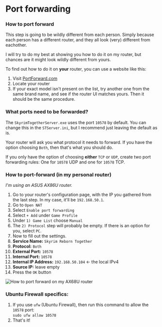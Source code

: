 # Port forwarding

### How to port forward

This step is going to be wildly different from each person. Simply because each person has a different router, and they all look (very) different from eachother.

I will try to do my best at showing you how to do it on my router, but chances are it might look wildly different from yours.

To find out how to do it on **your** router, you can use a website like this:

1. Visit [PortForward.com](https://portforward.com/router.htm#1)
2. Locate your router
3. If your exact model isn't present on the list, try another one from the same brand name, and see if the router UI matches yours. Then it should be the same procedure.

### What ports need to be forwarded?

The `SkyrimTogetherServer.exe` uses the port `10578` by default. You can change this in the `STServer.ini`, but I recommend just leaving the default as is.

Your router will ask you what protocol it needs to forward. If you have the option choosing `Both`, then that's what you should do.&#x20;

If you only have the option of choosing **either** `TCP` or `UDP`, create two port forwarding rules: One for `10578` UDP and one for `10578` TCP.



### How to port-forward (in my personal router)

_I'm using an ASUS AX86U router._

1. Go to your router's configuration page, with the IP you gathered from the last step. In my case, it'll be `192.168.50.1`.
2. Go to `Open NAT`
3. Select `Enable port forwarding`
4. Select `+ Add` under `Game Profile`
5. Under `1) Game List` choose `Manual`
6. The `2) Protocol` step will probably be empty. If there is an option for you, select `PC`.
7. Now to fill out the settings.
8. **Service Name:** `Skyrim Reborn Together`
9. **Protocol:** `Both`
10. **External Port:** `10578`
11. **Internal Port:** `10578`
12. **Internal IP Address:** `192.168.50.104`  <- the local IPv4
13. **Source IP:** leave empty&#x20;
14. Press the `OK` button

![How to port forward on my AX68U router](https://shx.is/5BDuK3yHR.gif)



### Ubuntu Firewall specifics:

1. If you use `ufw` (Ubuntu Firewall), then run this command to allow the `10578` port:\
   `sudo ufw allow 10578`
2. That's it!
